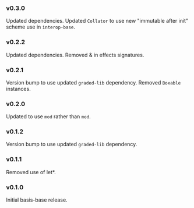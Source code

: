 
### v0.3.0
   Updated dependencies.
   Updated `Collator` to use new "immutable after init" scheme use in `interop-base`.

### v0.2.2
   Updated dependencies.
   Removed & in effects signatures.

### v0.2.1
   Version bump to use updated `graded-lib` dependency.
   Removed `Boxable` instances.
   
### v0.2.0
   Updated to use `mod` rather than `mod`.

### v0.1.2
   Version bump to use updated `graded-lib` dependency.

### v0.1.1
   Removed use of let*.

### v0.1.0
   Initial basis-base release.
